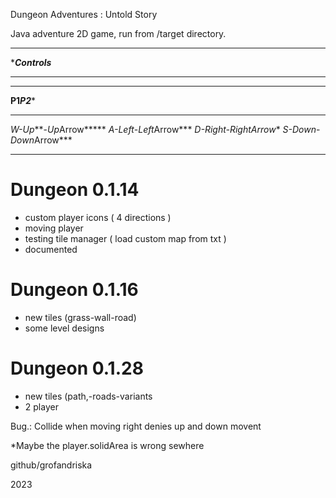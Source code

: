 Dungeon Adventures : Untold Story 

Java adventure 2D game, run from /target directory. 


***************************
**********Controls*********
***************************
***************************
******P1***********P2******
***************************
**W*-*Up****-*Up*Arrow*****
**A*-*Left**-*Left*Arrow*** 
**D*-*Right*-*Right*Arrow**
**S*-*Down**-*Down*Arrow***
***************************


# Dungeon 0.1.14
- custom player icons ( 4 directions )
- moving player
- testing tile manager ( load custom map from txt )
- documented



# Dungeon 0.1.16
- new tiles (grass-wall-road)
- some level designs

# Dungeon 0.1.28
- new tiles (path,-roads-variants
- 2 player

Bug.:
Collide when moving right denies up and down movent

*Maybe the player.solidArea is wrong sewhere




github/grofandriska

2023
